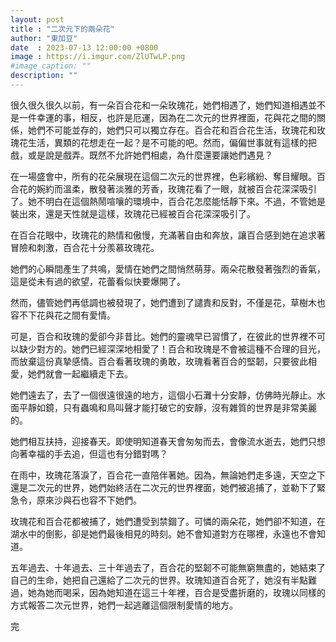 ```yaml
---
layout: post
title : "二次元下的兩朵花"
author: "東加豆"
date  : 2023-07-13 12:00:00 +0800
image : https://i.imgur.com/ZlUTwLP.png
#image_caption: ""
description: ""
---
```


很久很久很久以前，有一朵百合花和一朵玫瑰花，她們相遇了，她們知道相遇並不是一件幸運的事，相反，也許是厄運，因為在二次元的世界裡面，花與花之間的關係，她們不可能並存的，她們只可以獨立存在。百合花和百合花生活，玫瑰花和玫瑰花生活，異類的花想走在一起？是不可能的吧。然而，偏偏世事就有這樣的把戲，或是說是戲弄。既然不允許她們相處，為什麼還要讓她們遇見？

<!--more-->

在一場盛會中，所有的花朵展現在這個二次元的世界裡，色彩繽紛、奪目耀眼。百合花的婉約而溫柔，散發著淡雅的芳香，玫瑰花看了一眼，就被百合花深深吸引了。她不明白在這個熱鬧喧嚷的環境中，百合花怎麼能恬靜下來。不過，不管她是裝出來，還是天性就是這樣，玫瑰花已經被百合花深深吸引了。

在百合花眼中，玫瑰花的熱情和傲慢，充滿著自由和奔放，讓百合感到她在追求著冒險和刺激，百合花十分羨慕玫瑰花。

她們的心瞬間產生了共鳴，愛情在她們之間悄然萌芽。兩朵花散發著強烈的香氣，這是從未有過的欲望，花蕾看似快要爆開了。

然而，儘管她們再低調也被發現了，她們遭到了譴責和反對，不僅是花，草樹木也容不下花與花之間有愛情。

可是，百合和玫瑰的愛卻今非昔比。她們的靈魂早已習慣了，在彼此的世界裡不可以缺少對方的。她們已經深深地相愛了！百合和玫瑰是不會被這種不合理的目光，而放棄這份真摯感情。百合看著玫瑰的勇敢，玫瑰看著百合的堅韌，只要彼此相愛，她們就會一起繼續走下去。

她們遠去了，去了一個很遠很遠的地方，這個小石灘十分安靜，仿佛時光靜止。水面平靜如鏡，只有蟲鳴和鳥叫聲才能打破它的安靜，沒有雜質的世界是非常美麗的。

她們相互扶持，迎接春天。即使明知道春天會匆匆而去，會像流水逝去，她們只想向著幸福的手去追，但這也有分錯對嗎？

在雨中，玫瑰花落淚了，百合花一直陪伴著她。因為，無論她們走多遠，天空之下還是二次元的世界，她們始終活在二次元的世界裡面，她們被追捕了，並勒下了緊急令，原來沙與石也容不下她們。

玫瑰花和百合花都被捕了，她們遭受到禁錮了。可憐的兩朵花，她們卻不知道，在湖水中的倒影，卻是她們最後相見的時刻。她不會知道對方在哪裡，永遠也不會知道。

五年過去、十年過去、三十年過去了，百合花的堅韌不可能無窮無盡的，她結束了自己的生命，她把自己還給了二次元的世界。玫瑰知道百合死了，她沒有半點難過，她為她而喝采，因為她知道在這三十年裡，百合是受盡折磨的，玫瑰以同樣的方式報答二次元世界，她們一起逃離這個限制愛情的地方。

完

<!--END-->